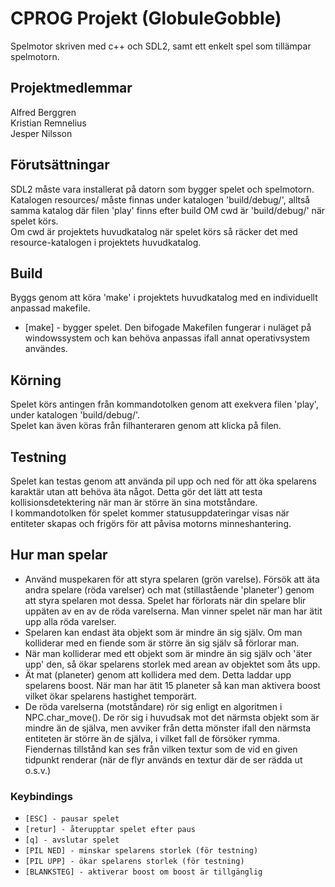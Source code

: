# CPROG Projekt (GlobuleGobble)

Spelmotor skriven med c++ och SDL2, samt ett enkelt spel som tillämpar spelmotorn.

## Projektmedlemmar

Alfred Berggren<br/>
Kristian Remnelius<br/>
Jesper Nilsson<br/>

## Förutsättningar

SDL2 måste vara installerat på datorn som bygger spelet och spelmotorn.<br/>
Katalogen resources/ måste finnas under katalogen 'build/debug/', alltså samma katalog där filen 'play' finns efter build OM cwd är 'build/debug/' när spelet körs.<br/>
Om cwd är projektets huvudkatalog när spelet körs så räcker det med resource-katalogen i projektets huvudkatalog.<br/>

## Build

Byggs genom att köra 'make' i projektets huvudkatalog med en individuellt anpassad makefile.<br/>
* [make] - bygger spelet. Den bifogade Makefilen fungerar i nuläget på windowssystem och kan behöva anpassas ifall annat operativsystem användes.<br/>

## Körning

Spelet körs antingen från kommandotolken genom att exekvera filen 'play', under katalogen 'build/debug/'.<br/>
Spelet kan även köras från filhanteraren genom att klicka på filen.<br/>

## Testning

Spelet kan testas genom att använda pil upp och ned för att öka spelarens karaktär utan att behöva äta något. Detta gör det lätt att testa kollisionsdetektering när man är större än sina motståndare.<br/>
I kommandotolken för spelet kommer statusuppdateringar visas när entiteter skapas och frigörs för att påvisa motorns minneshantering.<br/>

## Hur man spelar

* Använd muspekaren för att styra spelaren (grön varelse). Försök att äta andra spelare (röda varelser) och mat (stillastående 'planeter') genom att styra spelaren mot dessa. Spelet har förlorats när din spelare blir uppäten av en av de röda varelserna. Man vinner spelet när man har ätit upp alla röda varelser.<br/>
* Spelaren kan endast äta objekt som är mindre än sig själv. Om man kolliderar med en fiende som är större än sig själv så förlorar man.<br/>
* När man kolliderar med ett objekt som är mindre än sig själv och 'äter upp' den, så ökar spelarens storlek med arean av objektet som åts upp.<br/>
* Ät mat (planeter) genom att kollidera med dem. Detta laddar upp spelarens boost. När man har ätit 15 planeter så kan man aktivera boost vilket ökar spelarens hastighet temporärt.<br/>
* De röda varelserna (motståndare) rör sig enligt en algoritmen i NPC.char_move(). De rör sig i huvudsak mot det närmsta objekt som är mindre än de själva, men avviker från detta mönster ifall den närmsta entiteten är större än de själva, i vilket fall de försöker rymma. Fiendernas tillstånd kan ses från vilken textur som de vid en given tidpunkt renderar (när de flyr används en textur där de ser rädda ut o.s.v.)<br/>

### Keybindings

* `[ESC] - pausar spelet`
* `[retur] - återupptar spelet efter paus`
* `[q] - avslutar spelet`
* `[PIL NED] - minskar spelarens storlek (för testning)`
* `[PIL UPP] - ökar spelarens storlek (för testning)`
* `[BLANKSTEG] - aktiverar boost om boost är tillgänglig`
